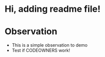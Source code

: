 # Hi, adding readme file!
# Observation
- This is a simple observation to demo
- Test if CODEOWNERS work!
